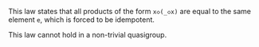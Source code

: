 This law states that all products of the form `x◇(_◇x)` are equal to the same element `e`, which is forced to be idempotent.

This law cannot hold in a non-trivial quasigroup.
